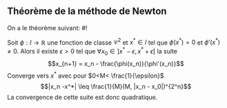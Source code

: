 ## Théorème de la méthode de Newton
On a le théorème suivant: #!

Soit $\phi: I \to \mathbb R$  une fonction de classe $\mathcal C^2$ et $x^* \in I$ tel que $\phi(x^*) = 0$ et $\phi'(x^*) \not = 0$. Alors il existe $\epsilon > 0$ tel que $\forall x_0 \in ]x^* - \epsilon, x^* + \epsilon[$ la suite $$x_{n+1} = x_n - \frac{\phi(x_n)}{\phi'(x_n)}$$Converge vers $x^*$ avec pour $0<M< \frac{1}{\epsilon}$ $$|x_n -x^*| \leq \frac{1}{M}(M, |x_n - x_0|)^{2^n}$$La convergence de cette suite est donc quadratique.
<!--ID: 1729460249618-->

